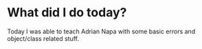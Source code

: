 # What did I do today?
Today I was able to teach Adrian Napa with some basic errors and object/class related stuff.